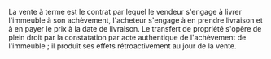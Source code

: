   
 La vente à terme est le contrat par lequel le vendeur s'engage à livrer l'immeuble à son achèvement, l'acheteur s'engage à en prendre livraison et à en payer le prix à la date de livraison. Le transfert de propriété s'opère de plein droit par la constatation par acte authentique de l'achèvement de l'immeuble ; il produit ses effets rétroactivement au jour de la vente.  

  
